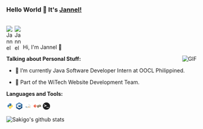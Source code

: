 ### Hello World 👋 It's [Jannel!](https://sakigo9.github.io/MyPortfolio/)

<br/>


<a href="https://www.linkedin.com/in/jannel-lacbain-5049a9207/">
<img align="left" alt="Jannel" width="22px" src="https://cdn.jsdelivr.net/npm/simple-icons@v3/icons/linkedin.svg" />
</a>
<a href="https://www.instagram.com/jannelnelnelly/">
<img align="left" alt="Jannel" width="22px" src="https://cdn.jsdelivr.net/npm/simple-icons@v3/icons/instagram.svg" />
</a>
<br />

<br />

Hi, I'm Jannel 🙌
<!-- , a Web Developer, Chatbot Developer and Cloud Enthusiast. Apart from that I love getting involved in Competitive Programming and Problem Solving.❤✌ -->


<img align="right" alt="GIF" src="https://giphy.com/gifs/pudgypenguins-pudgy-penguin-penguins-CuuSHzuc0O166MRfjt/fullscreen" />


**Talking about Personal Stuff:**

- 🔭 I’m currently Java Software Developer Intern at OOCL Philippined.
<!-- - 🌱 I’m currently learning Angular. -->
- 👯 Part of the WiTech Website Development Team.
<!-- - 📝[Portfolio](https://sakigo9.github.io/MyPortfolio/) -->


**Languages and Tools:**


<code><img height="20" src="https://raw.githubusercontent.com/github/explore/80688e429a7d4ef2fca1e82350fe8e3517d3494d/topics/python/python.png"></code>
<code><img height="20" src="https://raw.githubusercontent.com/github/explore/80688e429a7d4ef2fca1e82350fe8e3517d3494d/topics/cpp/cpp.png"></code>
<code><img height="20" src="https://raw.githubusercontent.com/github/explore/80688e429a7d4ef2fca1e82350fe8e3517d3494d/topics/mysql/mysql.png"></code>
<code><img height="20" src="https://raw.githubusercontent.com/github/explore/80688e429a7d4ef2fca1e82350fe8e3517d3494d/topics/git/git.png"></code>
<code><img height="20" src="https://raw.githubusercontent.com/github/explore/80688e429a7d4ef2fca1e82350fe8e3517d3494d/topics/terminal/terminal.png"></code>

![Sakigo's github stats](https://github-readme-stats.vercel.app/api?username=sakigo9&show_icons=true&hide_border=true)
